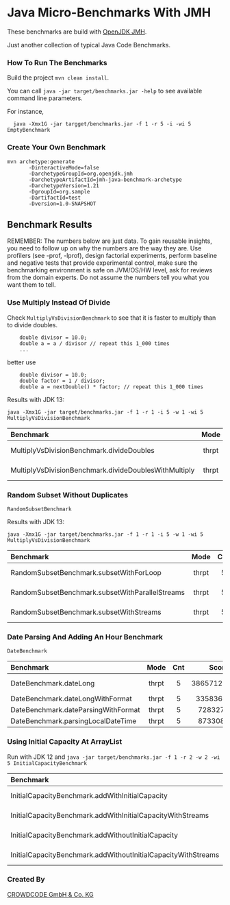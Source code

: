 # Java Micro-Benchmarks With JMH

These benchmarks are build with [OpenJDK JMH](https://openjdk.java.net/projects/code-tools/jmh/).

Just another collection of typical Java Code Benchmarks.

### How To Run The Benchmarks

Build the project `mvn clean install`.
 
You can call `java -jar target/benchmarks.jar -help` to see available command line parameters.

For instance, 
```
  java -Xmx1G -jar targget/benchmarks.jar -f 1 -r 5 -i -wi 5 EmptyBenchmark
```

### Create Your Own Benchmark

```
mvn archetype:generate           
       -DinteractiveMode=false           
       -DarchetypeGroupId=org.openjdk.jmh          
       -DarchetypeArtifactId=jmh-java-benchmark-archetype
       -DarchetypeVersion=1.21           
       -DgroupId=org.sample           
       -DartifactId=test           
       -Dversion=1.0-SNAPSHOT
```

## Benchmark Results

REMEMBER: The numbers below are just data. To gain reusable insights, you need to follow up on
why the numbers are the way they are. Use profilers (see -prof, -lprof), design factorial
experiments, perform baseline and negative tests that provide experimental control, make sure
the benchmarking environment is safe on JVM/OS/HW level, ask for reviews from the domain experts.
Do not assume the numbers tell you what you want them to tell.

### Use Multiply Instead Of Divide 

Check `MultiplyVsDivisionBenchmark` to see that it is faster to multiply than to divide doubles.

```
    double divisor = 10.0;
    double a = a / divisor // repeat this 1_000 times
    ...
```

better use

```
    double divisor = 10.0;
    double factor = 1 / divisor;
    double a = nextDouble() * factor; // repeat this 1_000 times
```

Results with JDK 13:

````
java -Xmx1G -jar target/benchmarks.jar -f 1 -r 1 -i 5 -w 1 -wi 5 MultiplyVsDivisionBenchmark
````

|Benchmark                                             |  Mode |  Cnt |      Score |      Error | Units|
|:-----------------------------------------------------|:-----:|:----:|:----------:|:----------:|:----:|
|MultiplyVsDivisionBenchmark.divideDoubles             | thrpt |   5  | 207619,369 | ± 2662,392 | ops/s|
|MultiplyVsDivisionBenchmark.divideDoublesWithMultiply | thrpt |   5  | 508495,675 | ± 8033,898 | ops/s|


### Random Subset Without Duplicates
 
`RandomSubsetBenchmark`

Results with JDK 13:

````
java -Xmx1G -jar target/benchmarks.jar -f 1 -r 1 -i 5 -w 1 -wi 5 MultiplyVsDivisionBenchmark
````

|Benchmark                                             |  Mode |  Cnt |      Score |      Error | Units|
|:-----------------------------------------------------|:-----:|:----:|:----------:|:----------:|:----:|
|RandomSubsetBenchmark.subsetWithForLoop               | thrpt |   5|  1720,292 | ± 330,771 | ops/s|
|RandomSubsetBenchmark.subsetWithParallelStreams       | thrpt |   5|   779,079 | ±  23,238 | ops/s|
|RandomSubsetBenchmark.subsetWithStreams               | thrpt |   5|  1200,939 | ± 140,346 | ops/s|


### Date Parsing And Adding An Hour Benchmark 
 
`DateBenchmark`

|Benchmark                                             |  Mode |  Cnt |      Score |      Error | Units|
|:-----------------------------------------------------|:-----:|:----:|:----------:|:----------:|:----:|
|DateBenchmark.dateLong              | thrpt |   5 | 386571214,471 | ± 10171784,541 | ops/s|
|DateBenchmark.dateLongWithFormat    | thrpt |   5 |   3358368,673 | ±    31265,425 | ops/s|
|DateBenchmark.dateParsingWithFormat | thrpt |   5 |    728327,799 | ±    19937,432 | ops/s|
|DateBenchmark.parsingLocalDateTime  | thrpt |   5 |    873308,951 | ±    97291,855 | ops/s|

### Using Initial Capacity At ArrayList

Run with JDK 12 and `java -jar target/benchmarks.jar -f 1 -r 2 -w 2 -wi 5 InitialCapacityBenchmark`

|Benchmark                                                     |  Mode |  Cnt | Score |    Error | Units|
|:-------------------------------------------------------------|:-----:|:----:|:-----:|:--------:|:----:|
|InitialCapacityBenchmark.addWithInitialCapacity               | thrpt |   5 | 29,552 | ± 13,596 | ops/s|
|InitialCapacityBenchmark.addWithInitialCapacityWithStreams    | thrpt |   5 | 25,123 | ± 10,103 | ops/s|
|InitialCapacityBenchmark.addWithoutInitialCapacity            | thrpt |   5 | 19,304 | ±  3,389 | ops/s|
|InitialCapacityBenchmark.addWithoutInitialCapacityWithStreams | thrpt |   5 | 19,012 | ±  6,849 | ops/s|

 


### Created By

[CROWDCODE GmbH & Co. KG](https://www.crowdcode.io)

